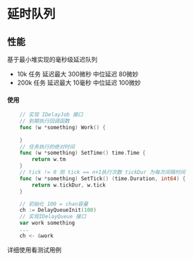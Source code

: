 # 延时队列


## 性能
基于最小堆实现的毫秒级延迟队列  
- 10k 任务   延迟最大 300微秒     中位延迟 80微妙  
- 200k 任务  延迟最大 10毫秒    中位延迟 100微妙  

#### 使用
```go
    // 实现 IDelayJob 接口
    // 到期执行回调函数
    func (w *something) Work() {
    	
    }
    // 任务执行的绝对时间
    func (w *something) SetTime() time.Time {
    	return w.tm
    }
    // tick != 0 则 tick == n+1执行次数 tickDur 为每次间隔时间
    func (w *something) SetTick() (time.Duration, int64) {
    	return w.tickDur, w.tick
    }

    // 初始化 100 = chan容量
    ch := DelayQueueInit(100)
    // 实现IDelayQueue 接口
    var work something 
    ...
    ch <- &work
```
详细使用看测试用例